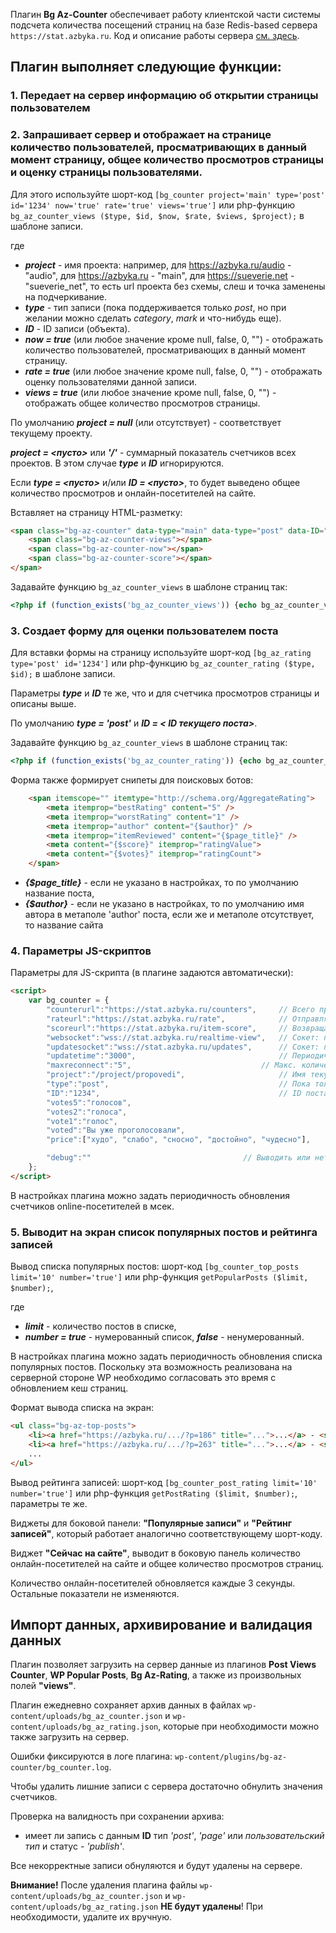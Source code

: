Плагин **Bg Az-Counter** обеспечивает работу клиентской части системы подсчета количества посещений страниц на базе Redis-based сервера `https://stat.azbyka.ru`. 
Код и описание работы сервера [см. здесь](https://gitlab.eterfund.ru/azbyka/stats-server). 

## Плагин выполняет следующие функции:

### 1. Передает на сервер информацию об открытии страницы пользователем
### 2. Запрашивает сервер и отображает на странице количество пользователей, просматривающих в данный момент страницу, общее количество просмотров страницы и оценку страницы пользователями.

Для этого используйте шорт-код `[bg_counter project='main' type='post' id='1234' now='true' rate='true' views='true']` или php-функцию `bg_az_counter_views ($type, $id, $now, $rate, $views, $project);` в шаблоне записи.

где 

* ***project*** - имя проекта: например, для https://azbyka.ru/audio - "audio", для https://azbyka.ru - "main",  для https://sueverie.net - "sueverie_net", то есть url проекта без схемы, слеш и точка заменены на подчеркивание.
* ***type*** - тип записи (пока поддерживается только *post*, но при желании можно сделать *category*, *mark* и что-нибудь еще).
* ***ID*** - ID записи (объекта).
* ***now = true*** (или любое значение кроме null, false, 0, "") - отображать количество пользователей, просматривающих в данный момент страницу.
* ***rate = true*** (или любое значение кроме null, false, 0, "") - отображать оценку пользователями данной записи.
* ***views = true*** (или любое значение кроме null, false, 0, "") - отображать общее количество просмотров страницы.

По умолчанию ***project = null*** (или отсутствует) - соответствует текущему проекту.

***project = <пусто>*** или ***'/'*** - суммарный показатель счетчиков всех проектов. В этом случае  ***type*** и ***ID*** игнорируются.

Если ***type = <пусто>*** и/или ***ID = <пусто>***, то будет выведено общее количество просмотров и онлайн-посетителей на сайте.

Вставляет на страницу HTML-разметку:

```html
<span class="bg-az-counter" data-type="main" data-type="post" data-ID="1234">
	<span class="bg-az-counter-views"></span>
	<span class="bg-az-counter-now"></span>
	<span class="bg-az-counter-score"></span>
</span>
```

Задавайте функцию `bg_az_counter_views` в шаблоне страниц так: 

```php
<?php if (function_exists('bg_az_counter_views')) {echo bg_az_counter_views ('post', $post->ID);} ?>
```

###  3. Создает форму для оценки пользователем поста

Для вставки формы на страницу используйте шорт-код `[bg_az_rating type='post' id='1234']` или php-функцию `bg_az_counter_rating ($type, $id);` в шаблоне записи.

Параметры ***type*** и ***ID*** те же, что и для счетчика просмотров страницы и описаны выше. 

По умолчанию ***type = 'post'*** и ***ID = < ID текущего поста>***.
 
Задавайте функцию `bg_az_counter_views` в шаблоне страниц так: 

```php
<?php if (function_exists('bg_az_counter_rating')) {echo bg_az_counter_rating ('post', $post->ID);} ?>
```

Форма также формирует снипеты для поисковых ботов:

```html
	<span itemscope="" itemtype="http://schema.org/AggregateRating">
		<meta itemprop="bestRating" content="5" />
		<meta itemprop="worstRating" content="1" />
		<meta itemprop="author" content="{$author}" />
		<meta itemprop="itemReviewed" content="{$page_title}" />
		<meta content="{$score}" itemprop="ratingValue">
		<meta content="{$votes}" itemprop="ratingCount">
	</span> 
```

* ***{$page_title}*** - если не указано в настройках, то по умолчанию название поста,
* ***{$author}*** - если не указано в настройках, то по умолчанию имя автора в метаполе 'author' поста, если же и метаполе отсутствует, то название сайта

###  4. Параметры JS-скриптов

Параметры для JS-скрипта (в плагине задаются автоматически):

```html
<script>
	var bg_counter = {
		"counterurl":"https://stat.azbyka.ru/counters",	    // Всего просмотров счётчик и количество просматривающих в данный момент
		"rateurl":"https://stat.azbyka.ru/rate", 			// Отправляет оценку объекта на сервер и возвращает новый рейтинг и количество голосов
		"scoreurl":"https://stat.azbyka.ru/item-score",     // Возвращает рейтинг и количество голосов отдельно взятого объекта и флаг - голосовл ли IP или нет? 
		"websocket":"wss://stat.azbyka.ru/realtime-view",	// Сокет: пока соединение активно, оно будет засчитываться как один просмотр в текущий момент
		"updatesocket":"wss://stat.azbyka.ru/updates",      // Сокет: просмотр счетчиков online-посетителей
		"updatetime":"3000",                                // Периодичность обновления счетчиков online-посетителей
		"maxreconnect":"5", 							// Макс. количество повторов подключений
		"project":"/project/propovedi",					    // Имя текущего проекта
		"type":"post",								        // Пока только "post" или пусто для ID=""
		"ID":"1234",									    // ID поста или пусто, чтобы не собирать статистику
		"votes5":"голосов",
		"votes2":"голоcа", 
		"vote1":"голос",
		"voted":"Вы уже проголосовали",
		"price":["худо", "слабо", "сносно", "достойно", "чудесно"],

		"debug":""									// Выводить или нет инфу в консоль
	};
</script>
```

В настройках плагина можно задать периодичность обновления счетчиков online-посетителей в мсек.

###  5. Выводит на экран список популярных постов и рейтинга записей

Вывод списка популярных постов: шорт-код `[bg_counter_top_posts limit='10' number='true']` или php-функция `getPopularPosts ($limit, $number);`, 

где 

* ***limit*** - количество постов в списке, 
* ***number = true*** - нумерованный список, ***false*** - ненумерованный. 

В настройках плагина можно задать периодичность обновления списка популярных постов. 
Поскольку эта возможность реализована на серверной стороне WP необходимо согласовать это время с обновлением кеш страниц.

Формат вывода списка на экран:

```html
<ul class="bg-az-top-posts">
	<li><a href="https://azbyka.ru/.../?p=186" title="...">...</a> - <span class="bg-az-count">...</span></li>
	<li><a href="https://azbyka.ru/.../?p=263" title="...">...</a> - <span class="bg-az-count">...</span></li>
	...
</ul>
```

Вывод рейтинга записей: шорт-код `[bg_counter_post_rating limit='10' number='true']` или php-функция `getPostRating ($limit, $number);`, параметры те же.

Виджеты для боковой панели: **"Популярные записи"** и **"Рейтинг записей"**, который работает аналогично соответствующему шорт-коду. 

Виджет **"Сейчас на сайте"**, выводит в боковую панель количество онлайн-посетителей на сайте и общее количество просмотров страниц.

Количество онлайн-посетителей обновляется каждые 3 секунды. Остальные показатели не изменяются.

## Импорт данных, архивирование и валидация данных

Плагин позволяет загрузить на сервер данные из плагинов  **Post Views Counter**, **WP Popular Posts**, **Bg Az-Rating**, а также из произвольных полей **"views"**.

Плагин ежедневно сохраняет архив данных в файлах `wp-content/uploads/bg_az_counter.json` и `wp-content/uploads/bg_az_rating.json`, которые при необходимости можно также загрузить на сервер.

Ошибки фиксируются в логе плагина: `wp-content/plugins/bg-az-counter/bg_counter.log`.

Чтобы удалить лишние записи с сервера достаточно обнулить значения счетчиков. 

Проверка на валидность при сохранении архива:
 
* имеет ли запись с данным **ID** тип *'post'*, *'page'* или *пользовательский тип* и статус - *'publish'*. 

Все некорректные записи обнуляются и будут удалены на сервере.

**Внимание!** После удаления плагина файлы `wp-content/uploads/bg_az_counter.json` и `wp-content/uploads/bg_az_rating.json` **НЕ будут удалены**! При необходимости, удалите их вручную.


